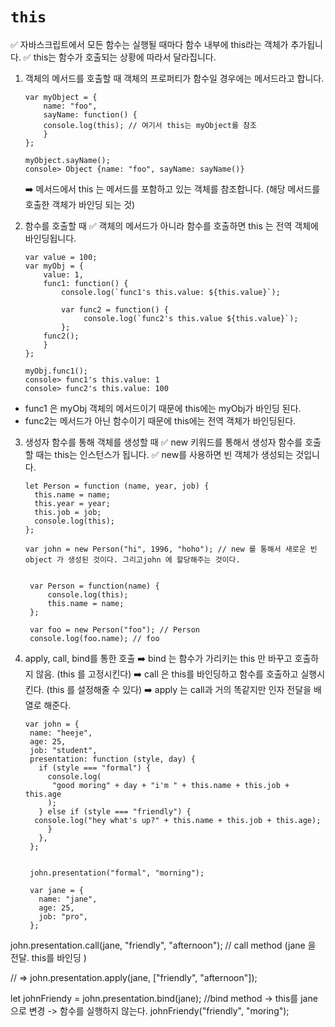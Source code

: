 # `this`

✅ 자바스크립트에서 모든 함수는 실행될 때마다 함수 내부에 this라는 객체가 추가됩니다.
✅ this는 함수가 호출되는 상황에 따라서 달라집니다.

1.  객체의 메서드를 호출할 때
    객체의 프로퍼티가 함수일 경우에는 메서드라고 합니다.

    ```
    var myObject = {
        name: "foo",
        sayName: function() {
        console.log(this); // 여기서 this는 myObject를 참조
        }
    };

    myObject.sayName();
    console> Object {name: "foo", sayName: sayName()}
    ```

    ➡️ 메서드에서 this 는 메서드를 포함하고 있는 객체를 참조합니다. (해당 메서드를 호출한 객체가 바인딩 되는 것)

2.  함수를 호출할 때
    ✅ 객체의 메서드가 아니라 함수를 호출하면 this 는 전역 객체에 바인딩됩니다.

    ```
    var value = 100;
    var myObj = {
        value: 1,
        func1: function() {
            console.log(`func1's this.value: ${this.value}`);

            var func2 = function() {
                 console.log(`func2's this.value ${this.value}`);
            };
        func2();
        }
    };

    myObj.func1();
    console> func1's this.value: 1
    console> func2's this.value: 100
    ```

- func1 은 myObj 객체의 메서드이기 때문에 this에는 myObj가 바인딩 된다.
- func2는 메서드가 아닌 함수이기 때문에 this에는 전역 객체가 바인딩된다.

3. 생성자 함수를 통해 객체를 생성할 때
   ✅ new 키워드를 통해서 생성자 함수를 호출할 때는 this는 인스턴스가 됩니다.
   ✅ new를 사용하면 빈 객체가 생성되는 것입니다.

   ```
   let Person = function (name, year, job) {
     this.name = name;
     this.year = year;
     this.job = job;
     console.log(this);
   };

   var john = new Person("hi", 1996, "hoho"); // new 를 통해서 새로운 빈 object 가 생성된 것이다. 그리고john 에 할당해주는 것이다.


    var Person = function(name) {
        console.log(this);
        this.name = name;
    };

    var foo = new Person("foo"); // Person
    console.log(foo.name); // foo
   ```

4. apply, call, bind를 통한 호출
   ➡️ bind 는 함수가 가리키는 this 만 바꾸고 호출하지 않음. (this 를 고정시킨다)
   ➡️ call 은 this를 바인딩하고 함수를 호출하고 실행시킨다. (this 를 설정해줄 수 있다)
   ➡️ apply 는 call과 거의 똑같지만 인자 전달을 배열로 해준다.

   ```
   var john = {
    name: "heeje",
    age: 25,
    job: "student",
    presentation: function (style, day) {
      if (style === "formal") {
        console.log(
         "good moring" + day + "i'm " + this.name + this.job + this.age
        );
      } else if (style === "friendly") {
     console.log("hey what's up?" + this.name + this.job + this.age);
        }
      },
    };


    john.presentation("formal", "morning");

    var jane = {
      name: "jane",
      age: 25,
      job: "pro",
    };
   ```

john.presentation.call(jane, "friendly", "afternoon"); // call method (jane 을 전달. this를 바인딩 )

// => john.presentation.apply(jane, ["friendly", "afternoon"]);

let johnFriendy = john.presentation.bind(jane); //bind method -> this를 jane 으로 변경 -> 함수를 실행하지 않는다.
johnFriendy("friendly", "moring");
